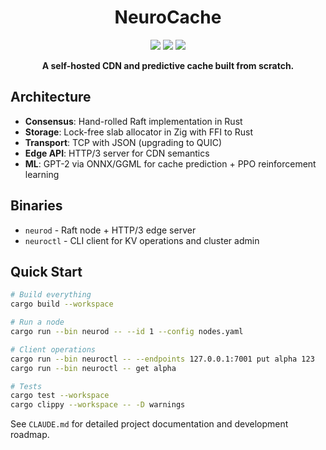 <div align="center">

# NeuroCache

<a href="https://www.rust-lang.org/"><img src="https://img.shields.io/badge/1.75+-orange?style=flat&logo=rust&label=Rust&color=%23dea584"></a>
<a href="https://github.com/BogdanFloris/neurocache/releases"><img src="https://img.shields.io/github/v/release/BogdanFloris/neurocache?link=https%3A%2F%2Fgithub.com%2FBogdanFloris%2Fneurocache%2Freleases"></a>
<a href="https://github.com/BogdanFloris/neurocache/actions"><img src="https://img.shields.io/github/actions/workflow/status/BogdanFloris/neurocache/ci.yml?link=https%3A%2F%2Fgithub.com%2FBogdanFloris%2Fneurocache%2Factions"></a>

**A self-hosted CDN and predictive cache built from scratch.**

</div>

## Architecture

- **Consensus**: Hand-rolled Raft implementation in Rust
- **Storage**: Lock-free slab allocator in Zig with FFI to Rust
- **Transport**: TCP with JSON (upgrading to QUIC)
- **Edge API**: HTTP/3 server for CDN semantics
- **ML**: GPT-2 via ONNX/GGML for cache prediction + PPO reinforcement learning

## Binaries

- `neurod` - Raft node + HTTP/3 edge server
- `neuroctl` - CLI client for KV operations and cluster admin

## Quick Start

```bash
# Build everything
cargo build --workspace

# Run a node
cargo run --bin neurod -- --id 1 --config nodes.yaml

# Client operations
cargo run --bin neuroctl -- --endpoints 127.0.0.1:7001 put alpha 123
cargo run --bin neuroctl -- get alpha

# Tests
cargo test --workspace
cargo clippy --workspace -- -D warnings
```

See `CLAUDE.md` for detailed project documentation and development roadmap.
